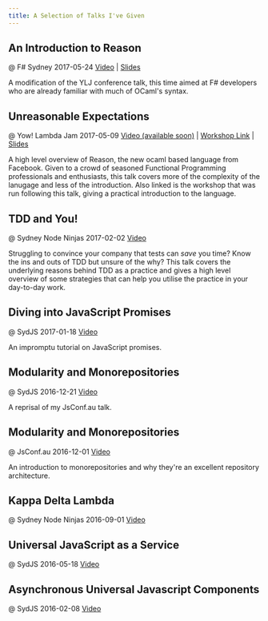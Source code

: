 ```yaml
---
title: A Selection of Talks I've Given
---
```


## An Introduction to Reason
<span class="post-date">@ F# Sydney 2017-05-24</span>
[Video](https://www.youtube.com/watch?v=XWj24mn-wUA) | [Slides](/presentations/2017-05-24-fsharp-sydney)

A modification of the YLJ conference talk, this time aimed at F# developers who are already familiar with much of OCaml's syntax.

## Unreasonable Expectations
<span class="post-date">@ Yow! Lambda Jam 2017-05-09</span>
[Video (available soon)](#) | [Workshop Link](https://github.com/bassjacob/ylj-2017-workshop) | [Slides](/presentations/2017-05-09-ylj)

A high level overview of Reason, the new ocaml based language from Facebook. Given to a crowd of seasoned Functional Programming professionals and enthusiasts, this talk covers more of the complexity of the lanugage and less of the introduction. Also linked is the workshop that was run following this talk, giving a practical introduction to the language.

## TDD and You!
<span class="post-date">@ Sydney Node Ninjas 2017-02-02</span>
[Video](https://www.youtube.com/watch?v=E2CLAaGi_YI)

Struggling to convince your company that tests can _save_ you time? Know the ins and outs of TDD but unsure of the why? This talk covers the underlying reasons behind TDD as a practice and gives a high level overview of some strategies that can help you utilise the practice in your day-to-day work.

## Diving into JavaScript Promises
<span class="post-date">@ SydJS 2017-01-18</span>
[Video](https://www.youtube.com/watch?v=o2DLEc2TNYY)

An impromptu tutorial on JavaScript promises.

## Modularity and Monorepositories
<span class="post-date">@ SydJS 2016-12-21</span>
[Video](https://www.youtube.com/watch?v=Qu-5fycc5j8)

A reprisal of my JsConf.au talk.

## Modularity and Monorepositories
<span class="post-date">@ JsConf.au 2016-12-01</span>
[Video](https://www.youtube.com/watch?v=7Lr8xYPKG5w)

An introduction to monorepositories and why they're an excellent repository architecture.

## Kappa Delta Lambda
<span class="post-date">@ Sydney Node Ninjas 2016-09-01</span>
[Video](https://vimeo.com/181700333)

## Universal JavaScript as a Service
<span class="post-date">@ SydJS 2016-05-18</span>
[Video](https://www.youtube.com/watch?v=RKrgC0ueLKw)

## Asynchronous Universal Javascript Components
<span class="post-date">@ SydJS 2016-02-08</span>
[Video](https://www.youtube.com/watch?v=pb72ZwjAw3Y)
